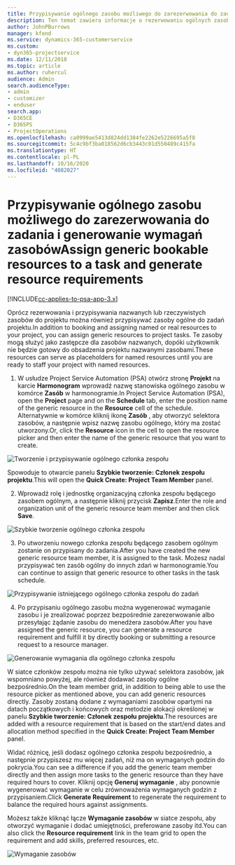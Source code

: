 ```yaml
---
title: Przypisywanie ogólnego zasobu możliwego do zarezerwowania do zadania i zespołu projektu
description: Ten temat zawiera informacje o rezerwowaniu ogólnych zasobów dla zadań i zespołów projektów.
author: JohnPBurrows
manager: kfend
ms.service: dynamics-365-customerservice
ms.custom:
- dyn365-projectservice
ms.date: 12/11/2018
ms.topic: article
ms.author: ruhercul
audience: Admin
search.audienceType:
- admin
- customizer
- enduser
search.app:
- D365CE
- D365PS
- ProjectOperations
ms.openlocfilehash: ca0999ae5413d824dd1384fe2262e5226695a5f8
ms.sourcegitcommit: 5c4c9bf3ba018562d6cb3443c01d550489c415fa
ms.translationtype: HT
ms.contentlocale: pl-PL
ms.lasthandoff: 10/16/2020
ms.locfileid: "4082027"
---
```

# <a name="assign-generic-bookable-resources-to-a-task-and-generate-resource-requirements"></a><span data-ttu-id="046d1-103">Przypisywanie ogólnego zasobu możliwego do zarezerwowania do zadania i generowanie wymagań zasobów</span><span class="sxs-lookup"><span data-stu-id="046d1-103">Assign generic bookable resources to a task and generate resource requirements</span></span> 

[!INCLUDE[cc-applies-to-psa-app-3.x](../includes/cc-applies-to-psa-app-3x.md)]

<span data-ttu-id="046d1-104">Oprócz rezerwowania i przypisywania nazwanych lub rzeczywistych zasobów do projektu można również przypisywać zasoby ogólne do zadań projektu.</span><span class="sxs-lookup"><span data-stu-id="046d1-104">In addition to booking and assigning named or real resources to your project, you can assign generic resources to project tasks.</span></span> <span data-ttu-id="046d1-105">Te zasoby mogą służyć jako zastępcze dla zasobów nazwanych, dopóki użytkownik nie będzie gotowy do obsadzenia projektu nazwanymi zasobami.</span><span class="sxs-lookup"><span data-stu-id="046d1-105">These resources can serve as placeholders for named resources until you are ready to staff your project with named resources.</span></span> 

1. <span data-ttu-id="046d1-106">W usłudze Project Service Automation (PSA) otwórz stronę **Projekt** na karcie **Harmonogram** wprowadź nazwę stanowiska ogólnego zasobu w komórce **Zasób** w harmonogramie.</span><span class="sxs-lookup"><span data-stu-id="046d1-106">In Project Service Automation (PSA), open the **Project** page and on the **Schedule** tab, enter the position name of the generic resource in the **Resource** cell of the schedule.</span></span> <span data-ttu-id="046d1-107">Alternatywnie w komórce kliknij ikonę **Zasób** , aby otworzyć selektora zasobów, a następnie wpisz nazwę zasobu ogólnego, który ma zostać utworzony.</span><span class="sxs-lookup"><span data-stu-id="046d1-107">Or, click the **Resource** icon in the cell to open the resource picker and then enter the name of the generic resource that you want to create.</span></span>

![Tworzenie i przypisywanie ogólnego członka zespołu](media/RM-how-to-9.png)

<span data-ttu-id="046d1-109">Spowoduje to otwarcie panelu **Szybkie tworzenie: Członek zespołu projektu**.</span><span class="sxs-lookup"><span data-stu-id="046d1-109">This will open the **Quick Create: Project Team Member** panel.</span></span> 

2. <span data-ttu-id="046d1-110">Wprowadź rolę i jednostkę organizacyjną członka zespołu będącego zasobem ogólnym, a następnie kliknij przycisk **Zapisz**.</span><span class="sxs-lookup"><span data-stu-id="046d1-110">Enter the role and organization unit of the generic resource team member and then click **Save**.</span></span>

![Szybkie tworzenie ogólnego członka zespołu](media/RM-how-to-10.png)

3. <span data-ttu-id="046d1-112">Po utworzeniu nowego członka zespołu będącego zasobem ogólnym zostanie on przypisany do zadania.</span><span class="sxs-lookup"><span data-stu-id="046d1-112">After you have created the new generic resource team member, it is assigned to the task.</span></span> <span data-ttu-id="046d1-113">Możesz nadal przypisywać ten zasób ogólny do innych zdań w harmonogramie.</span><span class="sxs-lookup"><span data-stu-id="046d1-113">You can continue to assign that generic resource to other tasks in the task schedule.</span></span>

![Przypisywanie istniejącego ogólnego członka zespołu do zadań](media/RM-how-to-11.png)

4. <span data-ttu-id="046d1-115">Po przypisaniu ogólnego zasobu można wygenerować wymaganie zasobu i je zrealizować poprzez bezpośrednie zarezerwowanie albo przesyłając żądanie zasobu do menedżera zasobów.</span><span class="sxs-lookup"><span data-stu-id="046d1-115">After you have assigned the generic resource, you can generate a resource requirement and fulfill it by directly booking or submitting a resource request to a resource manager.</span></span>

![Generowanie wymagania dla ogólnego członka zespołu](media/RM-how-to-12.png)

<span data-ttu-id="046d1-117">W siatce członków zespołu można nie tylko używać selektora zasobów, jak wspomniano powyżej, ale również dodawać zasoby ogólne bezpośrednio.</span><span class="sxs-lookup"><span data-stu-id="046d1-117">On the team member grid, in addition to being able to use the resource picker as mentioned above, you can add generic resources directly.</span></span> <span data-ttu-id="046d1-118">Zasoby zostaną dodane z wymaganiami zasobów opartymi na datach początkowych i końcowych oraz metodzie alokacji określonej w panelu **Szybkie tworzenie: Członek zespołu projektu**.</span><span class="sxs-lookup"><span data-stu-id="046d1-118">The resources are added with a resource requirement that is based on the start/end dates and allocation method specified in the **Quick Create: Project Team Member** panel.</span></span>

<span data-ttu-id="046d1-119">Widać różnicę, jeśli dodasz ogólnego członka zespołu bezpośrednio, a następnie przypiszesz mu więcej zadań, niż ma on wymaganych godzin do pokrycia.</span><span class="sxs-lookup"><span data-stu-id="046d1-119">You can see a difference if you add the generic team member directly and then assign more tasks to the generic resource than they have required hours to cover.</span></span> <span data-ttu-id="046d1-120">Kliknij opcję **Generuj wymaganie** , aby ponownie wygenerować wymaganie w celu zrównoważenia wymaganych godzin z przypisaniem.</span><span class="sxs-lookup"><span data-stu-id="046d1-120">Click **Generate Requirement** to regenerate the requirement to balance the required hours against assignments.</span></span>

<span data-ttu-id="046d1-121">Możesz także kliknąć łącze **Wymaganie zasobów** w siatce zespołu, aby otworzyć wymaganie i dodać umiejętności, preferowane zasoby itd.</span><span class="sxs-lookup"><span data-stu-id="046d1-121">You can also click the **Resource requirement** link in the team grid to open the requirement and add skills, preferred resources, etc.</span></span>

![Wymaganie zasobów](media/RM-how-to-13.png)


